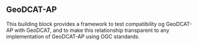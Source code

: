 ## GeoDCAT-AP 

This building block provides a framework to test compatibility og GeoDCAT-AP with GeoDCAT, and to make this relationship transparent to any implementation of GeoDCAT-AP using OGC standards.

